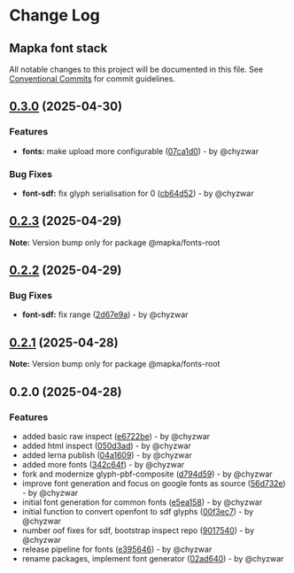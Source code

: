 # Change Log
## Mapka font stack

All notable changes to this project will be documented in this file.
See [Conventional Commits](https://conventionalcommits.org) for commit guidelines.

## [0.3.0](https://github.com/mapka-dev/fonts/compare/v0.2.3...v0.3.0) (2025-04-30)

### Features

* **fonts:** make upload more configurable ([07ca1d0](https://github.com/mapka-dev/fonts/commit/07ca1d07d5d271569ad341a1120e6d474b592401)) - by @chyzwar

### Bug Fixes

* **font-sdf:** fix glyph serialisation for 0 ([cb64d52](https://github.com/mapka-dev/fonts/commit/cb64d52106e141478f697f047cccfaaef3210872)) - by @chyzwar

## [0.2.3](https://github.com/mapka-dev/fonts/compare/v0.2.2...v0.2.3) (2025-04-29)

**Note:** Version bump only for package @mapka/fonts-root

## [0.2.2](https://github.com/mapka-dev/fonts/compare/v0.2.1...v0.2.2) (2025-04-29)

### Bug Fixes

* **font-sdf:** fix range ([2d67e9a](https://github.com/mapka-dev/fonts/commit/2d67e9adee9979a560d42fb24cdc61c96b89c0cf)) - by @chyzwar

## [0.2.1](https://github.com/mapka-dev/fonts/compare/v0.2.0...v0.2.1) (2025-04-28)

**Note:** Version bump only for package @mapka/fonts-root

## 0.2.0 (2025-04-28)

### Features

* added basic raw inspect ([e6722be](https://github.com/mapka-dev/fonts/commit/e6722be0939704542719793b5a8c737f315a96b7)) - by @chyzwar
* added html inspect ([050d3ad](https://github.com/mapka-dev/fonts/commit/050d3adac11cd937b3aafc7b44314de25f236ae1)) - by @chyzwar
* added lerna publish ([04a1609](https://github.com/mapka-dev/fonts/commit/04a1609eb66fcb464a296df618d37b149e593dbb)) - by @chyzwar
* added more fonts ([342c64f](https://github.com/mapka-dev/fonts/commit/342c64f1ae2bafd66f1f9b3e02efa7b9a9a5da43)) - by @chyzwar
* fork and modernize glyph-pbf-composite ([d794d59](https://github.com/mapka-dev/fonts/commit/d794d59429ce68f80f8eefcc7476be1ca1cefabf)) - by @chyzwar
* improve font generation and focus on google fonts as source ([56d732e](https://github.com/mapka-dev/fonts/commit/56d732eec97989e7a43bf93c89b2d803bad1b537)) - by @chyzwar
* initial font generation for common fonts ([e5ea158](https://github.com/mapka-dev/fonts/commit/e5ea15804caa40a3d3c91d99db3d97ae01c8aca8)) - by @chyzwar
* initial function to convert openfont to sdf glyphs ([00f3ec7](https://github.com/mapka-dev/fonts/commit/00f3ec773a5a6622e93e529f1bb46ca977e02f83)) - by @chyzwar
* number oof fixes for sdf, bootstrap inspect repo ([9017540](https://github.com/mapka-dev/fonts/commit/9017540fe849fd2a796597dff47497690adfcf04)) - by @chyzwar
* release pipeline for fonts ([e395646](https://github.com/mapka-dev/fonts/commit/e395646cf0bf1b3b715c50bc64d9a666e4034149)) - by @chyzwar
* rename packages, implement font generator ([02ad640](https://github.com/mapka-dev/fonts/commit/02ad6400032178669491fd304d67937c3cbc6004)) - by @chyzwar

